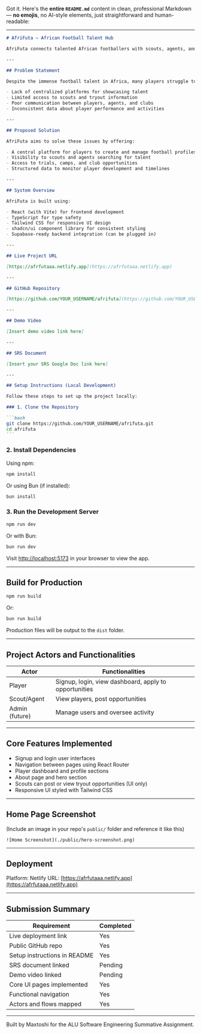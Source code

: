 Got it. Here's the **entire `README.md`** content in clean, professional Markdown — **no emojis**, no AI-style elements, just straightforward and human-readable:

---

````markdown
# AfriFuta — African Football Talent Hub

AfriFuta connects talented African footballers with scouts, agents, and clubs around the world. The platform enables players to showcase their skills, access tryout opportunities, and build professional profiles to attract attention from decision-makers in the football industry.

---

## Problem Statement

Despite the immense football talent in Africa, many players struggle to access professional opportunities due to:

- Lack of centralized platforms for showcasing talent
- Limited access to scouts and tryout information
- Poor communication between players, agents, and clubs
- Inconsistent data about player performance and activities

---

## Proposed Solution

AfriFuta aims to solve these issues by offering:

- A central platform for players to create and manage football profiles
- Visibility to scouts and agents searching for talent
- Access to trials, camps, and club opportunities
- Structured data to monitor player development and timelines

---

## System Overview

AfriFuta is built using:

- React (with Vite) for frontend development
- TypeScript for type safety
- Tailwind CSS for responsive UI design
- shadcn/ui component library for consistent styling
- Supabase-ready backend integration (can be plugged in)

---

## Live Project URL

[https://afrfutaaa.netlify.app](https://afrfutaaa.netlify.app)

---

## GitHub Repository

[https://github.com/YOUR_USERNAME/afrifuta](https://github.com/YOUR_USERNAME/afrifuta)

---

## Demo Video

[Insert demo video link here]

---

## SRS Document

[Insert your SRS Google Doc link here]

---

## Setup Instructions (Local Development)

Follow these steps to set up the project locally:

### 1. Clone the Repository

```bash
git clone https://github.com/YOUR_USERNAME/afrifuta.git
cd afrifuta
```
````

### 2. Install Dependencies

Using npm:

```bash
npm install
```

Or using Bun (if installed):

```bash
bun install
```

### 3. Run the Development Server

```bash
npm run dev
```

Or with Bun:

```bash
bun run dev
```

Visit [http://localhost:5173](http://localhost:5173) in your browser to view the app.

---

## Build for Production

```bash
npm run build
```

Or:

```bash
bun run build
```

Production files will be output to the `dist` folder.

---

## Project Actors and Functionalities

| Actor          | Functionalities                                       |
| -------------- | ----------------------------------------------------- |
| Player         | Signup, login, view dashboard, apply to opportunities |
| Scout/Agent    | View players, post opportunities                      |
| Admin (future) | Manage users and oversee activity                     |

---

## Core Features Implemented

- Signup and login user interfaces
- Navigation between pages using React Router
- Player dashboard and profile sections
- About page and hero section
- Scouts can post or view tryout opportunities (UI only)
- Responsive UI styled with Tailwind CSS

---

## Home Page Screenshot

(Include an image in your repo's `public/` folder and reference it like this)

```
![Home Screenshot](./public/hero-screenshot.png)
```

---

## Deployment

Platform: Netlify
URL: [https://afrfutaaa.netlify.app](https://afrfutaaa.netlify.app)

---

## Submission Summary

| Requirement                  | Completed |
| ---------------------------- | --------- |
| Live deployment link         | Yes       |
| Public GitHub repo           | Yes       |
| Setup instructions in README | Yes       |
| SRS document linked          | Pending   |
| Demo video linked            | Pending   |
| Core UI pages implemented    | Yes       |
| Functional navigation        | Yes       |
| Actors and flows mapped      | Yes       |

---

Built by Maxtoshi for the ALU Software Engineering Summative Assignment.
